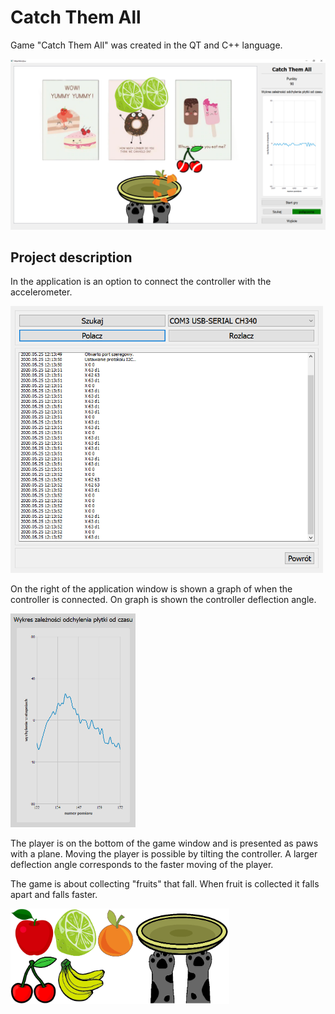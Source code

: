 # Catch Them All
Game "Catch Them All" was created in the QT and C++ language.

<img src="img/gran.png" width="800">

## Project description
In the application is an option to connect the controller with the accelerometer.

<img src="img/dane.png" width="500">

On the right of the application window is shown a graph of when the controller is connected. On graph is shown the controller deflection angle.

<img src="img/wykresn.png" width="200">

The player is on the bottom of the game window and is presented as paws with a plane. Moving the player is possible by tilting the controller. A larger deflection angle corresponds to the faster moving of the player.

The game is about collecting "fruits" that fall. When fruit is collected it falls apart and falls faster.

<img src="img/owoceilapki.png" width="350">

